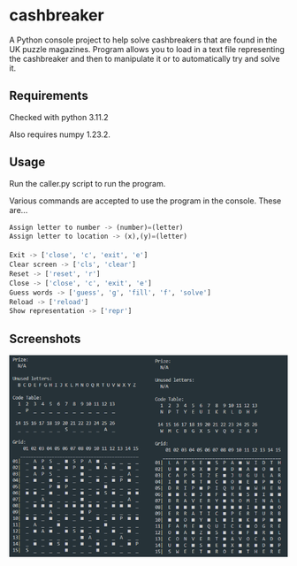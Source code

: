 # cashbreaker

A Python console project to help solve cashbreakers that are found in the UK puzzle magazines. Program allows you to load in a text file representing the cashbreaker and then to manipulate it or to automatically try and solve it.

## Requirements
Checked with python 3.11.2

Also requires numpy 1.23.2. 

## Usage

Run the caller.py script to run the program.

Various commands are accepted to use the program in the console. These are...

```python
Assign letter to number -> (number)=(letter)
Assign letter to location -> (x),(y)=(letter)

Exit -> ['close', 'c', 'exit', 'e']
Clear screen -> ['cls', 'clear']
Reset -> ['reset', 'r']
Close -> ['close', 'c', 'exit', 'e']
Guess words -> ['guess', 'g', 'fill', 'f', 'solve']
Reload -> ['reload']
Show representation -> ['repr']
```

## Screenshots
![solved_breaker_5](https://github.com/CraigMason19/cashbreaker/blob/master/screenshots/solved_breaker_5.png?raw=true)
